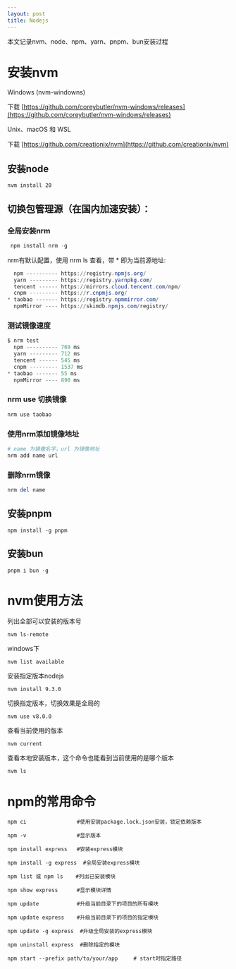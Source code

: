 ```yaml
---
layout: post
title: Nodejs
---
```


本文记录nvm、node、npm、yarn、pnpm、bun安装过程

# 安装nvm

Windows (nvm-windowns)

下载 [https://github.com/coreybutler/nvm-windows/releases](https://github.com/coreybutler/nvm-windows/releases)

Unix、macOS 和 WSL

下载 [https://github.com/creationix/nvm](https://github.com/creationix/nvm)

## 安装node

	nvm install 20

## 切换包管理源（在国内加速安装）：

### 全局安装nrm

```powershell
 npm install nrm -g
```

nrm有默认配置，使用 nrm ls 查看，带 * 即为当前源地址:

```powershell
  npm ---------- https://registry.npmjs.org/
  yarn --------- https://registry.yarnpkg.com/
  tencent ------ https://mirrors.cloud.tencent.com/npm/
  cnpm --------- https://r.cnpmjs.org/
* taobao ------- https://registry.npmmirror.com/
  npmMirror ---- https://skimdb.npmjs.com/registry/
```
### 测试镜像速度

```powershell
$ nrm test
  npm ---------- 769 ms
  yarn --------- 712 ms
  tencent ------ 545 ms
  cnpm --------- 1537 ms
* taobao ------- 55 ms
  npmMirror ---- 898 ms
```

### nrm use 切换镜像

```powershell
nrm use taobao
```

### 使用nrm添加镜像地址

```powershell
# name 为镜像名字，url 为镜像地址
nrm add name url 
```

### 删除nrm镜像

```powershell
nrm del name
```


## 安装pnpm

	npm install -g pnpm

## 安装bun

	pnpm i bun -g

# nvm使用方法

列出全部可以安装的版本号

	nvm ls-remote

windows下

	nvm list available

安装指定版本nodejs

	nvm install 9.3.0

切换指定版本，切换效果是全局的

	nvm use v8.0.0

查看当前使用的版本

	nvm current

查看本地安装版本，这个命令也能看到当前使用的是哪个版本

	nvm ls

# npm的常用命令

	npm ci                #使用安装package.lock.json安装，锁定依赖版本
	
	npm -v                #显示版本
	 
	npm install express   #安装express模块
	 
	npm install -g express  #全局安装express模块
	 
	npm list 或 npm ls    #列出已安装模块
	 
	npm show express      #显示模块详情
	 
	npm update            #升级当前目录下的项目的所有模块
	 
	npm update express    #升级当前目录下的项目的指定模块
	 
	npm update -g express  #升级全局安装的express模块
	 
	npm uninstall express  #删除指定的模块
	
	npm start --prefix path/to/your/app     # start时指定路径


